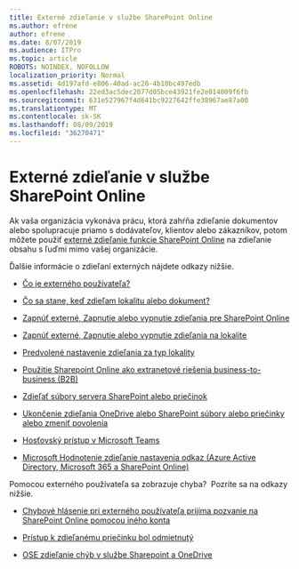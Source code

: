 ```yaml
---
title: Externé zdieľanie v službe SharePoint Online
ms.author: efrene
author: efrene
ms.date: 8/07/2019
ms.audience: ITPro
ms.topic: article
ROBOTS: NOINDEX, NOFOLLOW
localization_priority: Normal
ms.assetid: 4d197afd-e806-40ad-ac20-4b10bc497edb
ms.openlocfilehash: 22ed3ac5dec2077d05bce43921fe2e014009f6fb
ms.sourcegitcommit: 631e527967f4d641bc9227642ffe38967ae87a00
ms.translationtype: MT
ms.contentlocale: sk-SK
ms.lasthandoff: 08/09/2019
ms.locfileid: "36270471"
---
```

# <a name="external-sharing-in-sharepoint-online"></a>Externé zdieľanie v službe SharePoint Online

Ak vaša organizácia vykonáva prácu, ktorá zahŕňa zdieľanie dokumentov alebo spolupracuje priamo s dodávateľov, klientov alebo zákazníkov, potom môžete použiť [externé zdieľanie funkcie SharePoint Online](https://docs.microsoft.com/sharepoint/external-sharing-overview) na zdieľanie obsahu s ľuďmi mimo vašej organizácie.

Ďalšie informácie o zdieľaní externých nájdete odkazy nižšie.

- [Čo je externého používateľa?](https://docs.microsoft.com/sharepoint/external-sharing-overview#what-is-an-external-user)

- [Čo sa stane, keď zdieľam lokalitu alebo dokument?](https://docs.microsoft.com/sharepoint/external-sharing-overview#what-happens-when-i-share-a-site-or-document)


- [Zapnúť externé, Zapnutie alebo vypnutie zdieľania pre SharePoint Online](https://docs.microsoft.com/sharepoint/turn-external-sharing-on-or-off)

- [Zapnúť externé, Zapnutie alebo vypnutie zdieľania na lokalite](https://docs.microsoft.com/sharepoint/change-external-sharing-site)

- [Predvolené nastavenie zdieľania za typ lokality](https://docs.microsoft.com/Office365/Enterprise/microsoft-365-guest-settings#sharepoint-site-level)

- [Použitie Sharepoint Online ako extranetové riešenia business-to-business (B2B)](https://docs.microsoft.com/sharepoint/create-b2b-extranet)

- [Zdieľať súbory servera SharePoint alebo priečinok](https://support.office.com/article/share-sharepoint-files-or-folders-1fe37332-0f9a-4719-970e-d2578da4941c)

- [Ukončenie zdieľania OneDrive alebo SharePoint súbory alebo priečinky alebo zmeniť povolenia](https://support.office.com/article/stop-sharing-onedrive-or-sharepoint-files-or-folders-or-change-permissions-0a36470f-d7fe-40a0-bd74-0ac6c1e13323?ui=en-US&amp;rs=en-US&amp;ad=US)

- [Hosťovský prístup v Microsoft Teams](https://docs.microsoft.com/MicrosoftTeams/guest-access)

- [Microsoft Hodnotenie zdieľanie nastavenia odkaz (Azure Active Directory, Microsoft 365 a SharePoint Online)](https://docs.microsoft.com/Office365/Enterprise/microsoft-365-guest-settings) 



Pomocou externého používateľa sa zobrazuje chyba? &nbsp;Pozrite sa na odkazy nižšie.

- [Chybové hlásenie pri externého používateľa prijíma pozvanie na SharePoint Online pomocou iného konta](https://support.office.com/article/Error-message-when-an-external-user-accepts-a-SharePoint-Online-invitation-by-using-another-account-f0d34413-ea7c-42c7-a485-c4e5d421e5f0- )

- [Prístup k zdieľanému priečinku bol odmietnutý](https://support.office.com/article/users-can-t-access-a-shared-folder-in-sharepoint-online-b5923bcb-a944-44c4-96c5-6312377040de)

- [OSE zdieľanie chýb v službe Sharepoint a OneDrive](https://docs.microsoft.com/sharepoint/sharepoint-onedrive-error-message)

